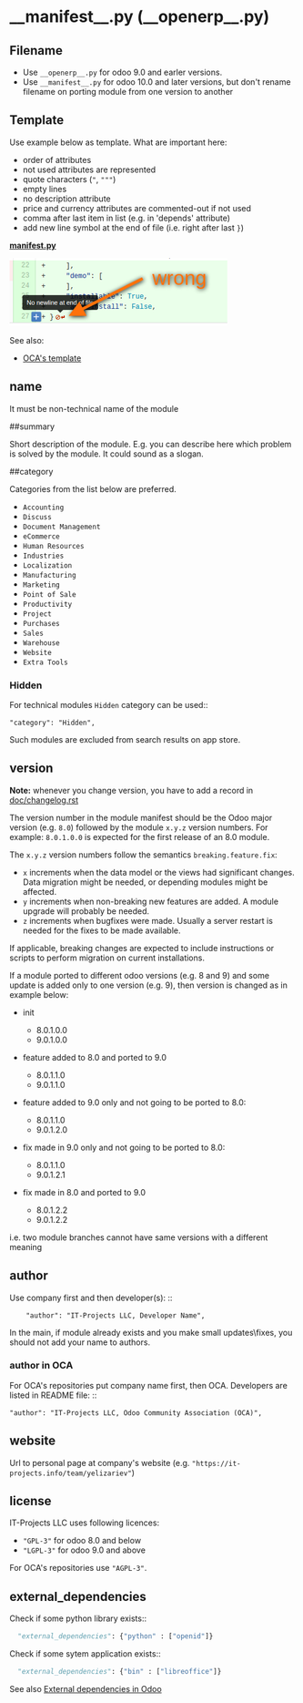 # \_\_manifest\_\_.py (\_\_openerp\_\_.py)

## Filename

* Use ``__openerp__.py`` for odoo 9.0 and earler versions.
* Use ``__manifest__.py`` for odoo 10.0 and later versions, but don't rename filename on porting module from one version to another

## Template

Use example below as template. What are important here:

* order of attributes 
* not used attributes are represented
* quote characters (``"``, ``"""``)
* empty lines
* no description attribute
* price and currency attributes are commented-out if not used
* comma after last item in list (e.g. in 'depends' attribute)
* add new line symbol at the end of file (i.e. right after last ``}``)

[__manifest.py__]()

![image](images/__openerp__.py-no-new-line-at-the-end-of-file.png)

See also:

* [OCA's template](https://github.com/OCA/maintainer-tools/blob/master/template/module/__openerp__.py)

## name

It must be non-technical name of the module

##summary

Short description of the module. E.g. you can describe here which problem is solved by the module. It could sound as a slogan.

##category

Categories from the list below are preferred.

   * ``Accounting``
   * ``Discuss``
   * ``Document Management``
   * ``eCommerce``
   * ``Human Resources``
   * ``Industries``
   * ``Localization``
   * ``Manufacturing``
   * ``Marketing``
   * ``Point of Sale``
   * ``Productivity``
   * ``Project``
   * ``Purchases``
   * ``Sales``
   * ``Warehouse``
   * ``Website``
   * ``Extra Tools``

### Hidden

For technical modules ``Hidden`` category can be used::

    "category": "Hidden",

Such modules are excluded from search results on app store.

## version


**Note:** whenever you change version, you have to add a record in [doc/changelog.rst](changelog.rst)

The version number in the module manifest should be the Odoo major
version (e.g. `8.0`) followed by the module `x.y.z` version numbers.
For example: `8.0.1.0.0` is expected for the first release of an 8.0
module.

The `x.y.z` version numbers follow the semantics `breaking.feature.fix`:

  * `x` increments when the data model or the views had significant
    changes. Data migration might be needed, or depending modules might
    be affected.
  * `y` increments when non-breaking new features are added. A module
    upgrade will probably be needed.
  * `z` increments when bugfixes were made. Usually a server restart
    is needed for the fixes to be made available.

If applicable, breaking changes are expected to include instructions
or scripts to perform migration on current installations.

If a module ported to different odoo versions (e.g. 8 and 9) and some update is
added only to one version (e.g. 9), then version is changed as in example below:

* init

  * 8.0.1.0.0
  * 9.0.1.0.0
* feature added to 8.0 and ported to 9.0

  * 8.0.1.1.0
  * 9.0.1.1.0
* feature added to 9.0 only and not going to be ported to 8.0:

  * 8.0.1.1.0
  * 9.0.1.2.0
* fix made in 9.0 only and not going to be ported to 8.0:

  * 8.0.1.1.0
  * 9.0.1.2.1
* fix made in 8.0 and ported to 9.0

  * 8.0.1.2.2
  * 9.0.1.2.2

i.e. two module branches cannot have same versions with a different meaning

## author

Use company first and then developer(s): ::

        "author": "IT-Projects LLC, Developer Name",

In the main, if module already exists and you make small updates\fixes, you should not add your name to authors.

### author in OCA

For OCA's repositories put company name first, then OCA. Developers are listed in README file: ::

    "author": "IT-Projects LLC, Odoo Community Association (OCA)",

## website

Url to personal page at company's website (e.g. ``"https://it-projects.info/team/yelizariev"``)

## license

IT-Projects LLC uses following licences:

* ``"GPL-3"`` for odoo 8.0 and below
* ``"LGPL-3"`` for odoo 9.0 and above

For OCA's repositories use ``"AGPL-3"``.

## external_dependencies

Check if some python library exists::

```python
  "external_dependencies": {"python" : ["openid"]}
```

Check if some sytem application exists::

```python
  "external_dependencies": {"bin" : ["libreoffice"]}
```

See also [External dependencies in Odoo](https://odoo-development.readthedocs.io/en/latest/dev/py/external-imports.html)

